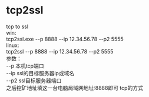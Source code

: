 # tcp2ssl
tcp to ssl<br>
win:<br>
tcp2ssl.exe --p 8888 --ip 12.34.56.78 --p2 5555<br>
linux:<br>
tcp2ssl --p 8888 --ip 12.34.56.78 --p2 5555<br>
参数：<br>
--p 本机tcp端口<br>
--ip ssl的目标服务器ip或域名<br>
--p2 ssl目标服务器端口<br>
之后挖矿地址填这一台电脑局域网地址:8888即可 tcp的方式
